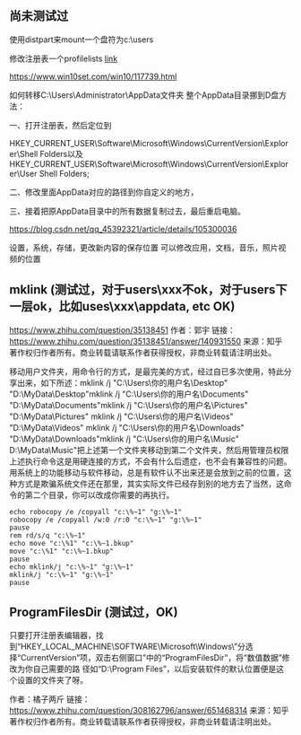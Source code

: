 ## 尚未测试过

使用distpart来mount一个盘符为c:\users

修改注册表一个profilelists [link](https://cloud.tencent.com/developer/article/1773472)

https://www.win10set.com/win10/117739.html

如何转移C:\Users\Administrator\AppData文件夹
整个AppData目录挪到D盘方法：

一、打开注册表，然后定位到

HKEY_CURRENT_USER\Software\Microsoft\Windows\CurrentVersion\Explorer\Shell Folders以及HKEY_CURRENT_USER\Software\Microsoft\Windows\CurrentVersion\Explorer\User Shell Folders;

二、修改里面AppData对应的路径到你自定义的地方，

三、接着把原AppData目录中的所有数据复制过去，最后重启电脑。


https://blog.csdn.net/qq_45392321/article/details/105300036

设置，系统，存储，更改新内容的保存位置
可以修改应用，文档，音乐，照片视频的位置

## mklink (测试过，对于users\xxx不ok，对于users下一层ok，比如uses\xxx\appdata, etc OK)

https://www.zhihu.com/question/35138451
作者：郭宇
链接：https://www.zhihu.com/question/35138451/answer/140931550
来源：知乎
著作权归作者所有。商业转载请联系作者获得授权，非商业转载请注明出处。

移动用户文件夹，用命令行的方式，是最完美的方式，经过自已多次使用，特此分享出来，如下所述：mklink /j "C:\Users\你的用户名\Desktop" "D:\MyData\Desktop"mklink /j "C:\Users\你的用户名\Documents" "D:\MyData\Documents"mklink /j "C:\Users\你的用户名\Pictures" "D:\MyData\Pictures" mklink /j "C:\Users\你的用户名\Videos" "D:\MyData\Videos" mklink /j "C:\Users\你的用户名\Downloads" "D:\MyData\Downloads"mklink /j "C:\Users\你的用户名\Music" D:\MyData\Music"把上述第一个文件夹移动到第二个文件夹，然后用管理员权限上述执行命令这是用硬连接的方式，不会有什么后遗症，也不会有兼容性的问题。用系统上的功能移动与软件移动，总是有软件认不出来还是会放到之前的位置，这种方式是欺骗系统文件还在那里，其实实际文件已经存到别的地方去了当然，这命令的第二个目录，你可以改成你需要的再执行。

```
echo robocopy /e /copyall "c:\%~1" "g:\%~1"
robocopy /e /copyall /w:0 /r:0 "c:\%~1" "g:\%~1"
pause
rem rd/s/q "c:\%~1"
echo move "c:\%1" "c:\%~1.bkup"
move "c:\%1" "c:\%~1.bkup"
pause
echo mklink/j "c:\%~1" "g:\%~1"
mklink/j "c:\%~1" "g:\%~1"
pause
```

## ProgramFilesDir (测试过，OK)

只要打开注册表编辑器，找到“HKEY_LOCAL_MACHINE\SOFTWARE\Microsoft\Windows\”分选择“CurrentVersion”项，双击右侧窗口”中的“ProgramFilesDir”，将“数值数据”修改为你自己需要的路 径如“D:\Program Files”，以后安装软件的默认位置便是这个设置的文件夹了呀。

作者：橘子两斤
链接：https://www.zhihu.com/question/308162796/answer/651468314
来源：知乎
著作权归作者所有。商业转载请联系作者获得授权，非商业转载请注明出处。

